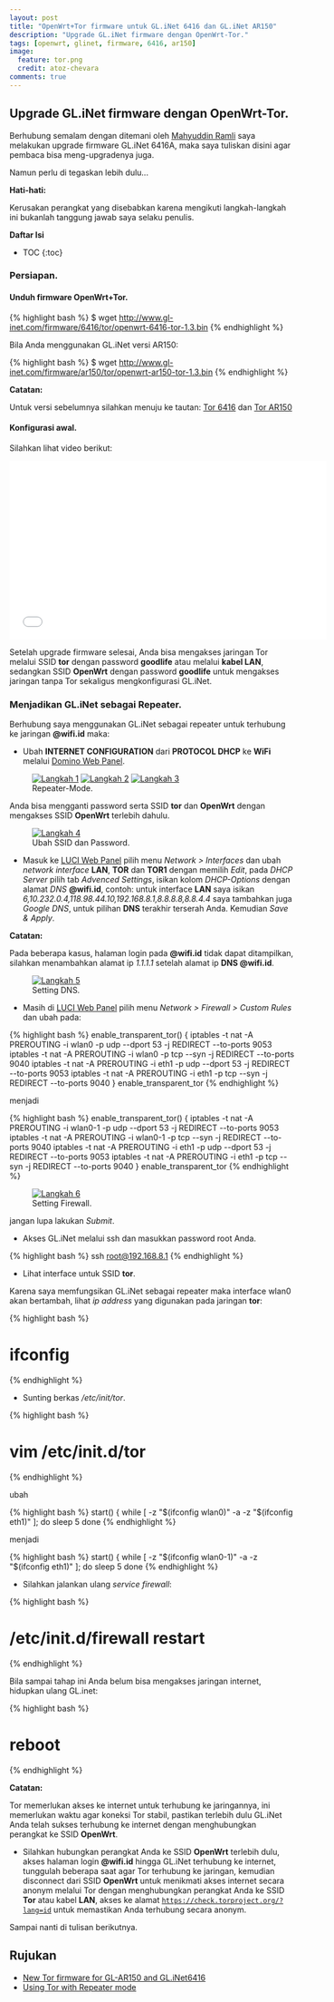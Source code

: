 ```yaml
---
layout: post
title: "OpenWrt+Tor firmware untuk GL.iNet 6416 dan GL.iNet AR150"
description: "Upgrade GL.iNet firmware dengan OpenWrt-Tor."
tags: [openwrt, glinet, firmware, 6416, ar150]
image:
  feature: tor.png
  credit: atoz-chevara
comments: true
---
```


## Upgrade GL.iNet firmware dengan OpenWrt-Tor.

 Berhubung semalam dengan ditemani oleh [Mahyuddin Ramli](http://dotovr.blogspot.com/) saya melakukan
 upgrade firmware GL.iNet 6416A, maka saya tuliskan disini agar pembaca bisa meng-upgradenya juga.
 
 Namun perlu di tegaskan lebih dulu...
 
<div class="alert alert-danger"><strong>Hati-hati:</strong>
<p>Kerusakan perangkat yang disebabkan karena mengikuti langkah-langkah ini bukanlah tanggung jawab
saya selaku penulis.</p></div> 

**Daftar Isi**

* TOC
{:toc}
 
### Persiapan.

#### Unduh firmware OpenWrt+Tor.

{% highlight bash %}
$ wget http://www.gl-inet.com/firmware/6416/tor/openwrt-6416-tor-1.3.bin
{% endhighlight %}

 Bila Anda menggunakan GL.iNet versi AR150:
 
{% highlight bash %}
$ wget http://www.gl-inet.com/firmware/ar150/tor/openwrt-ar150-tor-1.3.bin
{% endhighlight %}

<div class="alert alert-note"><strong>Catatan:</strong>
<p>Untuk versi sebelumnya silahkan menuju ke tautan: <a href="http://www.gl-inet.com/firmware/6416/tor/" target="_blank">
Tor 6416</a> dan <a href="http://www.gl-inet.com/firmware/ar150/tor/" target="_blank">Tor AR150</a></p></div>

#### Konfigurasi awal.

 Silahkan lihat video berikut:
 
<iframe width="560" height="315" src="//www.youtube.com/embed/EYBdryKP7fc" frameborder="0"> </iframe>

 Setelah upgrade firmware selesai, Anda bisa mengakses jaringan Tor melalui SSID **tor** dengan
 password **goodlife** atau melalui **kabel LAN**, sedangkan SSID **OpenWrt** dengan password **goodlife** untuk mengakses
 jaringan tanpa Tor sekaligus mengkonfigurasi GL.iNet.

### Menjadikan GL.iNet sebagai Repeater.
 
 Berhubung saya menggunakan GL.iNet sebagai repeater untuk terhubung ke jaringan
 **@wifi.id** maka:
 
 + Ubah **INTERNET CONFIGURATION** dari **PROTOCOL DHCP** ke **WiFi**
 melalui [Domino Web Panel](http://192.168.8.1/cgi-bin/luci/webpanel/).
 
<figure class="third">
	<a href="/images/tor1.png"><img src="/images/tor1.png" alt="Langkah 1"></a>
	<a href="/images/tor2.png"><img src="/images/tor2.png" alt="Langkah 2"></a>
	<a href="/images/tor3.png"><img src="/images/tor3.png" alt="Langkah 3"></a>
	<figcaption>Repeater-Mode.</figcaption>
</figure>

 Anda bisa mengganti password serta SSID **tor** dan **OpenWrt** dengan mengakses SSID **OpenWrt**
 terlebih dahulu.

<figure>
	<a href="/images/tor4.png"><img src="/images/tor4.png" alt="Langkah 4"></a>
	<figcaption>Ubah SSID dan Password.</figcaption>
</figure>
 
 + Masuk ke [LUCI Web Panel](http://192.168.8.1/cgi-bin/luci/admin/) pilih menu
 *Network > Interfaces* dan ubah *network interface* **LAN**, **TOR** dan **TOR1**
 dengan memilih *Edit*, pada *DHCP Server* pilih tab *Advenced Settings*, isikan kolom
 *DHCP-Options* dengan alamat *DNS* **@wifi.id**,
 contoh: untuk interface **LAN** saya isikan *6,10.232.0.4,118.98.44.10,192.168.8.1,8.8.8.8,8.8.4.4*
 saya tambahkan juga *Google DNS*, untuk pilihan **DNS** terakhir terserah Anda. Kemudian *Save & Apply*.

<div class="alert alert-note"><strong>Catatan:</strong>
<p>Pada beberapa kasus, halaman login pada <strong>@wifi.id</strong> tidak dapat ditampilkan, silahkan
menambahkan alamat ip <em>1.1.1.1</em> setelah alamat ip <strong>DNS @wifi.id</strong>.</p></div>
 
<figure>
	<a href="/images/tor5.png"><img src="/images/tor5.png" alt="Langkah 5"></a>
	<figcaption>Setting DNS.</figcaption>
</figure>
 
 + Masih di [LUCI Web Panel](http://192.168.8.1/cgi-bin/luci/admin/) pilih menu
 *Network > Firewall > Custom Rules* dan ubah pada:
 
{% highlight bash %}
enable_transparent_tor() {
  iptables -t nat -A PREROUTING -i wlan0 -p udp --dport 53 -j REDIRECT --to-ports 9053
  iptables -t nat -A PREROUTING -i wlan0 -p tcp --syn -j REDIRECT --to-ports 9040 
  iptables -t nat -A PREROUTING -i eth1 -p udp --dport 53 -j REDIRECT --to-ports 9053
  iptables -t nat -A PREROUTING -i eth1 -p tcp --syn -j REDIRECT --to-ports 9040
}
enable_transparent_tor
{% endhighlight %}

 menjadi
 
{% highlight bash %}
enable_transparent_tor() {
  iptables -t nat -A PREROUTING -i wlan0-1 -p udp --dport 53 -j REDIRECT --to-ports 9053
  iptables -t nat -A PREROUTING -i wlan0-1 -p tcp --syn -j REDIRECT --to-ports 9040 
  iptables -t nat -A PREROUTING -i eth1 -p udp --dport 53 -j REDIRECT --to-ports 9053
  iptables -t nat -A PREROUTING -i eth1 -p tcp --syn -j REDIRECT --to-ports 9040
}
enable_transparent_tor
{% endhighlight %}

<figure>
	<a href="/images/tor6.png"><img src="/images/tor6.png" alt="Langkah 6"></a>
	<figcaption>Setting Firewall.</figcaption>
</figure>

 jangan lupa lakukan *Submit*.

 + Akses GL.iNet melalui ssh dan masukkan password root Anda.

{% highlight bash %}
ssh root@192.168.8.1
{% endhighlight %}

 + Lihat interface untuk SSID **tor**.

 Karena saya memfungsikan GL.iNet sebagai repeater maka interface wlan0 akan bertambah,
 lihat *ip address* yang digunakan pada jaringan **tor**:
 
{% highlight bash %}
 # ifconfig
{% endhighlight %} 

 + Sunting berkas */etc/init/tor*.
 
{% highlight bash %}
 # vim /etc/init.d/tor
{% endhighlight %}
 
 ubah

{% highlight bash %}
 start() {
        while [ -z "$(ifconfig wlan0)" -a -z "$(ifconfig eth1)" ]; do
                sleep 5
        done
{% endhighlight %}
		
 menjadi

{% highlight bash %}
 start() {
        while [ -z "$(ifconfig wlan0-1)" -a -z "$(ifconfig eth1)" ]; do
                sleep 5
        done
{% endhighlight %}

 + Silahkan jalankan ulang *service firewall*:

{% highlight bash %}
# /etc/init.d/firewall restart
{% endhighlight %}

 Bila sampai tahap ini Anda belum bisa mengakses jaringan internet, hidupkan ulang GL.inet:

{% highlight bash %}
# reboot
{% endhighlight %}

<div class="alert alert-note"><strong>Catatan:</strong>
<p>Tor memerlukan akses ke internet untuk terhubung ke jaringannya, ini memerlukan waktu agar koneksi
Tor stabil, pastikan terlebih dulu GL.iNet Anda telah sukses terhubung ke internet dengan menghubungkan
perangkat ke SSID <strong>OpenWrt</strong>.</p></div>
 
 + Silahkan hubungkan perangkat Anda ke SSID **OpenWrt** terlebih dulu, akses halaman
 login **@wifi.id** hingga GL.iNet terhubung ke internet, tunggulah beberapa saat agar
 Tor terhubung ke jaringan, kemudian disconnect dari SSID **OpenWrt** untuk menikmati
 akses internet secara anonym melalui Tor dengan menghubungkan perangkat Anda ke
 SSID **Tor** atau kabel **LAN**, akses ke alamat [`https://check.torproject.org/?lang=id`](https://check.torproject.org/?lang=id)
 untuk memastikan Anda terhubung secara anonym.
 
 Sampai nanti di tulisan berikutnya.
 
## Rujukan

+ [New Tor firmware for GL-AR150 and GL.iNet6416](http://www.gl-inet.com/new-tor-firmware-for-gl-ar150-and-gl-inet6416/)
+ [Using Tor with Repeater mode](http://www.gl-inet.com/using-tor-with-repeater-mode/)
